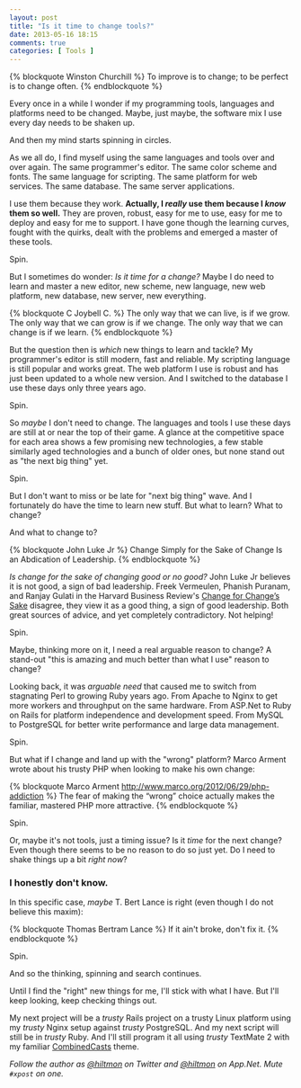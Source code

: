 ```yaml
---
layout: post
title: "Is it time to change tools?"
date: 2013-05-16 18:15
comments: true
categories: [ Tools ]
---
```


{% blockquote Winston Churchill %}
To improve is to change; to be perfect is to change often.
{% endblockquote %}

Every once in a while I wonder if my programming tools, languages and platforms need to be changed. Maybe, just maybe, the software mix I use every day needs to be shaken up. 

<span class="light">And then my mind starts spinning in circles.</span>

As we all do, I find myself using the same languages and tools over and over again. The same programmer's editor. The same color scheme and fonts. The same language for scripting. The same platform for web services. The same database. The same server applications.

I use them because they work. **Actually, I *really* use them because I *know* them so well.** They are proven, robust, easy for me to use, easy for me to deploy and easy for me to support. I have gone though the learning curves, fought with the quirks, dealt with the problems and emerged a master of these tools.

<span class="light">Spin.</span>

But I sometimes do wonder: *Is it time for a change?* Maybe I do need to learn and master a new editor, new scheme, new language, new web platform, new database, new server, new everything.

{% blockquote C Joybell C. %}
The only way that we can live, is if we grow. The only way that we can grow is if we change. The only way that we can change is if we learn.
{% endblockquote %}

But the question then is *which* new things to learn and tackle? My programmer's editor is still modern, fast and reliable. My scripting language is still popular and works great. The web platform I use is robust and has just been updated to a whole new version. And I switched to the database I use these days only three years ago.

<span class="light">Spin.</span>

So *maybe* I don't need to change. The languages and tools I use these days are still at or near the top of their game. A glance at the competitive space for each area shows a few promising new technologies, a few stable similarly aged technologies and a bunch of older ones, but none stand out as "the next big thing" yet.

<span class="light">Spin.</span>

But I don't want to miss or be late for "next big thing" wave. And I fortunately do have the time to learn new stuff. But what to learn? What to change? 

And what to change to?

{% blockquote John Luke Jr %}
Change Simply for the Sake of Change Is an Abdication of Leadership.
{% endblockquote %}

*Is change for the sake of changing good or no good?* John Luke Jr believes it is not good, a sign of bad leadership. Freek Vermeulen, Phanish Puranam, and Ranjay Gulati in the Harvard Business Review's [Change for Change’s Sake](http://hbr.org/2010/06/change-for-changes-sake/ar/1) disagree, they view it as a good thing, a sign of good leadership. Both great sources of advice, and yet completely contradictory. Not helping!

<span class="light">Spin.</span>

Maybe, thinking more on it, I need a real arguable reason to change? A stand-out "this is amazing and much better than what I use" reason to change?

Looking back, it was *arguable need* that caused me to switch from stagnating Perl to growing Ruby years ago. From Apache to Nginx to get more workers and throughput on the same hardware. From ASP.Net to Ruby on Rails for platform independence and development speed. From MySQL to PostgreSQL for better write performance and large data management.

<span class="light">Spin.</span>

But what if I change and land up with the "wrong" platform? Marco Arment wrote about his trusty PHP when looking to make his own change:

{% blockquote Marco Arment http://www.marco.org/2012/06/29/php-addiction %}
The fear of making the “wrong” choice actually makes the familiar, mastered PHP more attractive.
{% endblockquote %}

<span class="light">Spin.</span>

Or, maybe it's not tools, just a timing issue? Is it *time* for the next change? Even though there seems to be no reason to do so just yet. Do I need to shake things up a bit *right now*?

### I honestly don't know.

In this specific case, *maybe* T. Bert Lance is right (even though I do not believe this maxim):

{% blockquote Thomas Bertram Lance %}
If it ain't broke, don't fix it.
{% endblockquote %}

<span class="light">Spin.</span>

And so the thinking, spinning and search continues.

Until I find the "right" new things for me, I'll stick with what I have. But I'll keep looking, keep checking things out.

My next project will be a *trusty* Rails project on a trusty Linux platform using my *trusty* Nginx setup against *trusty* PostgreSQL. And my next script will still be in *trusty* Ruby. And I'll still program it all using *trusty* TextMate 2 with my familiar [CombinedCasts](https://hiltmon.com/files/CombinedCasts.tmTheme) theme.

*Follow the author as [@hiltmon](https://twitter.com/hiltmon) on Twitter and [@hiltmon](http://alpha.app.net/hiltmon) on App.Net. Mute `#xpost` on one.*
